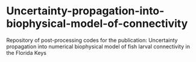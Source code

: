 # Uncertainty-propagation-into-biophysical-model-of-connectivity
Repository of post-processing codes for the publication: Uncertainty propagation into numerical biophysical model of fish larval connectivity in the Florida Keys 
